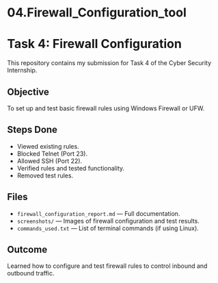# 04.Firewall_Configuration_tool

# Task 4: Firewall Configuration

This repository contains my submission for Task 4 of the Cyber Security Internship.

## Objective
To set up and test basic firewall rules using Windows Firewall or UFW.

## Steps Done
- Viewed existing rules.
- Blocked Telnet (Port 23).
- Allowed SSH (Port 22).
- Verified rules and tested functionality.
- Removed test rules.

## Files
- `firewall_configuration_report.md` — Full documentation.
- `screenshots/` — Images of firewall configuration and test results.
- `commands_used.txt` — List of terminal commands (if using Linux).

## Outcome
Learned how to configure and test firewall rules to control inbound and outbound traffic.
